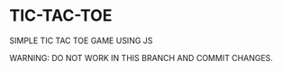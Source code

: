 # TIC-TAC-TOE
SIMPLE TIC TAC TOE GAME USING JS

WARNING: DO NOT WORK IN THIS BRANCH AND COMMIT CHANGES.

